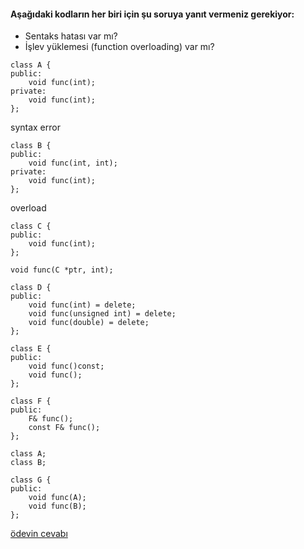 #### Aşağıdaki kodların her biri için şu soruya yanıt vermeniz gerekiyor:

+ Sentaks hatası var mı?
+ İşlev yüklemesi (function overloading) var mı?


```
class A {
public:
	void func(int);
private:
	void func(int);
};
```
syntax error
```
class B {
public:
	void func(int, int);
private:
	void func(int);
};
```
overload

```
class C {
public:
	void func(int);
};

void func(C *ptr, int);
```


```
class D {
public:
	void func(int) = delete;
	void func(unsigned int) = delete;
	void func(double) = delete;
};
```


```
class E {
public:
	void func()const;
	void func();
};
```


```
class F {
public:
	F& func();
	const F& func();
};
```


```
class A;
class B;

class G {
public:
	void func(A);
	void func(B);
};
```

[ödevin cevabı](https://www.youtube.com/watch?v=qKKOWjpAYIM)
